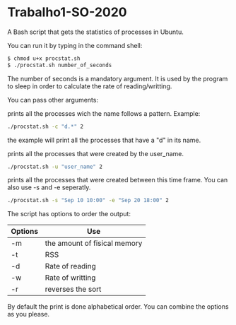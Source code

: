 # Trabalho1-SO-2020

A Bash script that gets the statistics of processes in Ubuntu.

You can run it by typing in the command shell:

```sh
$ chmod u+x procstat.sh
$ ./procstat.sh number_of_seconds 
```

The number of seconds is a mandatory argument.
It is used by the program to sleep in order to calculate the rate of reading/writting.

You can pass other arguments:

prints all the processes wich the name follows a pattern.
Example:

```sh
./procstat.sh -c "d.*" 2 
```
the example will print all the processes that have a "d" in its name.

prints all the processes that were created by the user_name.
```sh
./procstat.sh -u "user_name" 2
```

prints all the processes that were created between this time frame. You can also use -s and -e seperatly.
```sh
./procstat.sh -s "Sep 10 10:00" -e "Sep 20 18:00" 2
```

The script has options to order the output:

| Options | Use |
| ------ | ------ |
| -m | the amount of fisical memory |
| -t | RSS |
| -d | Rate of reading |
| -w | Rate of writting |
| -r | reverses the sort |


By default the print is done alphabetical order.
You can combine the options as you please.
